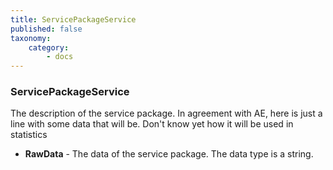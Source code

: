 ```yaml
---
title: ServicePackageService
published: false
taxonomy:
    category:
        - docs
---
```


### ServicePackageService

The description of the service package. In agreement with AE, here is just a line with some data that will be. Don't know yet how it will be used in statistics

-   **RawData** - The data of the service package. The data type is a string.